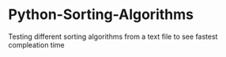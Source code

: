 # Python-Sorting-Algorithms
Testing different sorting algorithms from a text file to see fastest compleation time
